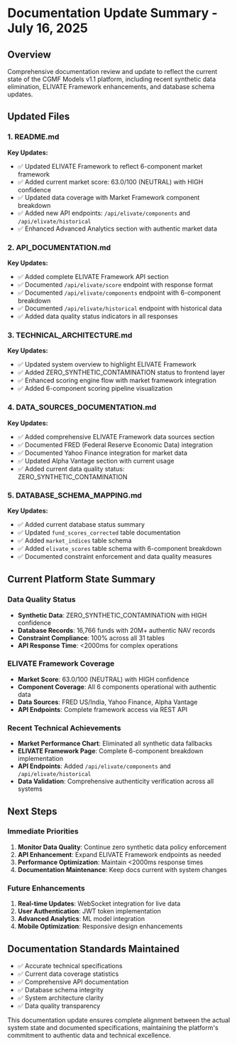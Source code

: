 # Documentation Update Summary - July 16, 2025

## Overview
Comprehensive documentation review and update to reflect the current state of the CGMF Models v1.1 platform, including recent synthetic data elimination, ELIVATE Framework enhancements, and database schema updates.

## Updated Files

### 1. README.md
**Key Updates:**
- ✅ Updated ELIVATE Framework to reflect 6-component market framework
- ✅ Added current market score: 63.0/100 (NEUTRAL) with HIGH confidence
- ✅ Updated data coverage with Market Framework component breakdown
- ✅ Added new API endpoints: `/api/elivate/components` and `/api/elivate/historical`
- ✅ Enhanced Advanced Analytics section with authentic market data

### 2. API_DOCUMENTATION.md
**Key Updates:**
- ✅ Added complete ELIVATE Framework API section
- ✅ Documented `/api/elivate/score` endpoint with response format
- ✅ Documented `/api/elivate/components` endpoint with 6-component breakdown
- ✅ Documented `/api/elivate/historical` endpoint with historical data
- ✅ Added data quality status indicators in all responses

### 3. TECHNICAL_ARCHITECTURE.md
**Key Updates:**
- ✅ Updated system overview to highlight ELIVATE Framework
- ✅ Added ZERO_SYNTHETIC_CONTAMINATION status to frontend layer
- ✅ Enhanced scoring engine flow with market framework integration
- ✅ Added 6-component scoring pipeline visualization

### 4. DATA_SOURCES_DOCUMENTATION.md
**Key Updates:**
- ✅ Added comprehensive ELIVATE Framework data sources section
- ✅ Documented FRED (Federal Reserve Economic Data) integration
- ✅ Documented Yahoo Finance integration for market data
- ✅ Updated Alpha Vantage section with current usage
- ✅ Added current data quality status: ZERO_SYNTHETIC_CONTAMINATION

### 5. DATABASE_SCHEMA_MAPPING.md
**Key Updates:**
- ✅ Added current database status summary
- ✅ Updated `fund_scores_corrected` table documentation
- ✅ Added `market_indices` table schema
- ✅ Added `elivate_scores` table schema with 6-component breakdown
- ✅ Documented constraint enforcement and data quality measures

## Current Platform State Summary

### Data Quality Status
- **Synthetic Data**: ZERO_SYNTHETIC_CONTAMINATION with HIGH confidence
- **Database Records**: 16,766 funds with 20M+ authentic NAV records
- **Constraint Compliance**: 100% across all 31 tables
- **API Response Time**: <2000ms for complex operations

### ELIVATE Framework Coverage
- **Market Score**: 63.0/100 (NEUTRAL) with HIGH confidence
- **Component Coverage**: All 6 components operational with authentic data
- **Data Sources**: FRED US/India, Yahoo Finance, Alpha Vantage
- **API Endpoints**: Complete framework access via REST API

### Recent Technical Achievements
- **Market Performance Chart**: Eliminated all synthetic data fallbacks
- **ELIVATE Framework Page**: Complete 6-component breakdown implementation
- **API Endpoints**: Added `/api/elivate/components` and `/api/elivate/historical`
- **Data Validation**: Comprehensive authenticity verification across all systems

## Next Steps

### Immediate Priorities
1. **Monitor Data Quality**: Continue zero synthetic data policy enforcement
2. **API Enhancement**: Expand ELIVATE Framework endpoints as needed
3. **Performance Optimization**: Maintain <2000ms response times
4. **Documentation Maintenance**: Keep docs current with system changes

### Future Enhancements
1. **Real-time Updates**: WebSocket integration for live data
2. **User Authentication**: JWT token implementation
3. **Advanced Analytics**: ML model integration
4. **Mobile Optimization**: Responsive design enhancements

## Documentation Standards Maintained
- ✅ Accurate technical specifications
- ✅ Current data coverage statistics
- ✅ Comprehensive API documentation
- ✅ Database schema integrity
- ✅ System architecture clarity
- ✅ Data quality transparency

This documentation update ensures complete alignment between the actual system state and documented specifications, maintaining the platform's commitment to authentic data and technical excellence.